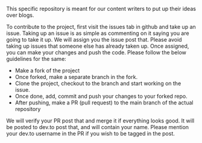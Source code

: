 This specific repository is meant for our content writers to put up their ideas over blogs.

To contribute to the project, first visit the issues tab in github and take up an issue. Taking up an issue is as simple as commenting on it saying you are going to take it up. We will assign you the issue post that. Please avoid taking up issues that someone else has already taken up. Once assigned, you can make your changes and push the code. Please follow the below guidelines for the same:

- Make a fork of the project
- Once forked, make a separate branch in the fork.
- Clone the project, checkout to the branch and start working on the issue.
- Once done, add, commit and push your changes to your forked repo.
- After pushing, make a PR (pull request) to the main branch of the actual repository

We will verify your PR post that and merge it if everything looks good. It will be posted to dev.to post that, and will contain your name. Please mention your dev.to username in the PR if you wish to be tagged in the post.
